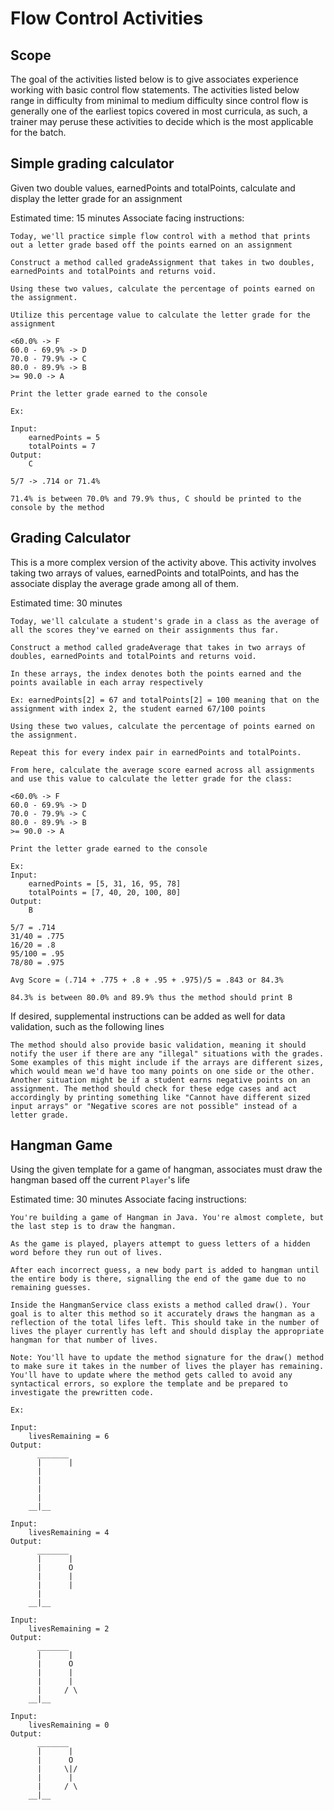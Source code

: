 # Flow Control Activities
## Scope
The goal of the activities listed below is to give associates experience working with basic control flow statements. The activities listed below range in difficulty from minimal to medium difficulty since control flow is generally one of the earliest topics covered in most curricula, as such, a trainer may peruse these activities to decide which is the most applicable for the batch.


## Simple grading calculator
Given two double values, earnedPoints and totalPoints, calculate and display the letter grade for an assignment
 
Estimated time: 15 minutes
Associate facing instructions:
```
Today, we'll practice simple flow control with a method that prints out a letter grade based off the points earned on an assignment

Construct a method called gradeAssignment that takes in two doubles, earnedPoints and totalPoints and returns void.

Using these two values, calculate the percentage of points earned on the assignment.

Utilize this percentage value to calculate the letter grade for the assignment

<60.0% -> F
60.0 - 69.9% -> D 
70.0 - 79.9% -> C 
80.0 - 89.9% -> B
>= 90.0 -> A

Print the letter grade earned to the console

Ex: 

Input:
    earnedPoints = 5
    totalPoints = 7
Output:
    C

5/7 -> .714 or 71.4%

71.4% is between 70.0% and 79.9% thus, C should be printed to the console by the method
```
 
## Grading Calculator
This is a more complex version of the activity above. This activity involves taking two arrays of values, earnedPoints and totalPoints, and has the associate display the average grade among all of them. 

Estimated time: 30 minutes
```
Today, we'll calculate a student's grade in a class as the average of all the scores they've earned on their assignments thus far.

Construct a method called gradeAverage that takes in two arrays of doubles, earnedPoints and totalPoints and returns void.

In these arrays, the index denotes both the points earned and the points available in each array respectively

Ex: earnedPoints[2] = 67 and totalPoints[2] = 100 meaning that on the assignment with index 2, the student earned 67/100 points

Using these two values, calculate the percentage of points earned on the assignment.

Repeat this for every index pair in earnedPoints and totalPoints.

From here, calculate the average score earned across all assignments and use this value to calculate the letter grade for the class:

<60.0% -> F
60.0 - 69.9% -> D 
70.0 - 79.9% -> C 
80.0 - 89.9% -> B
>= 90.0 -> A

Print the letter grade earned to the console

Ex: 
Input:
    earnedPoints = [5, 31, 16, 95, 78]
    totalPoints = [7, 40, 20, 100, 80]
Output:
    B

5/7 = .714
31/40 = .775
16/20 = .8
95/100 = .95
78/80 = .975

Avg Score = (.714 + .775 + .8 + .95 + .975)/5 = .843 or 84.3%

84.3% is between 80.0% and 89.9% thus the method should print B
```

If desired, supplemental instructions can be added as well for data validation, such as the following lines

``` 
The method should also provide basic validation, meaning it should notify the user if there are any "illegal" situations with the grades. Some examples of this might include if the arrays are different sizes, which would mean we'd have too many points on one side or the other. Another situation might be if a student earns negative points on an assignment. The method should check for these edge cases and act accordingly by printing something like "Cannot have different sized input arrays" or "Negative scores are not possible" instead of a letter grade.
```

## Hangman Game
Using the given template for a game of hangman, associates must draw the hangman based off the current `Player`'s life
 
Estimated time: 30 minutes
Associate facing instructions:
```
You're building a game of Hangman in Java. You're almost complete, but the last step is to draw the hangman. 

As the game is played, players attempt to guess letters of a hidden word before they run out of lives.

After each incorrect guess, a new body part is added to hangman until the entire body is there, signalling the end of the game due to no remaining guesses.

Inside the HangmanService class exists a method called draw(). Your goal is to alter this method so it accurately draws the hangman as a reflection of the total lifes left. This should take in the number of lives the player currently has left and should display the appropriate hangman for that number of lives.

Note: You'll have to update the method signature for the draw() method to make sure it takes in the number of lives the player has remaining. You'll have to update where the method gets called to avoid any syntactical errors, so explore the template and be prepared to investigate the prewritten code.

Ex:

Input: 
    livesRemaining = 6
Output:
      _______
      |      |
      |
      |
      |
      |
    __|__

Input: 
    livesRemaining = 4
Output:
      _______
      |      |
      |      O
      |      |
      |      |
      |
    __|__

Input: 
    livesRemaining = 2
Output:
      _______
      |      |
      |      O
      |      |
      |      |
      |     / \
    __|__

Input: 
    livesRemaining = 0
Output:
      _______
      |      |
      |      O
      |     \|/
      |      |
      |     / \
    __|__


```
